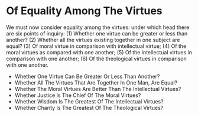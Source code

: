 # Of Equality Among The Virtues

We must now consider equality among the virtues: under which head there are six points of inquiry:
(1) Whether one virtue can be greater or less than another?
(2) Whether all the virtues existing together in one subject are equal?
(3) Of moral virtue in comparison with intellectual virtue;
(4) Of the moral virtues as compared with one another;
(5) Of the intellectual virtues in comparison with one another;
(6) Of the theological virtues in comparison with one another.

* Whether One Virtue Can Be Greater Or Less Than Another?
* Whether All The Virtues That Are Together In One Man, Are Equal?
* Whether The Moral Virtues Are Better Than The Intellectual Virtues?
* Whether Justice Is The Chief Of The Moral Virtues?
* Whether Wisdom Is The Greatest Of The Intellectual Virtues?
* Whether Charity Is The Greatest Of The Theological Virtues?